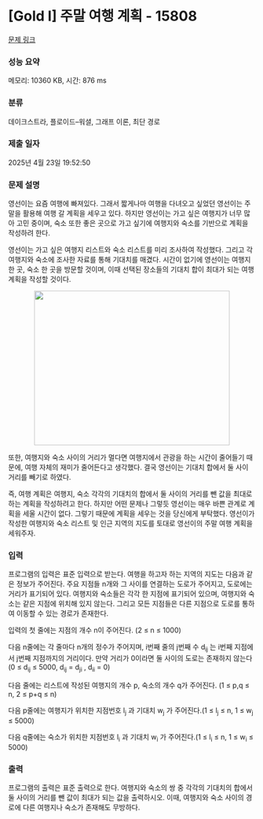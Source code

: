 # [Gold I] 주말 여행 계획 - 15808 

[문제 링크](https://www.acmicpc.net/problem/15808) 

### 성능 요약

메모리: 10360 KB, 시간: 876 ms

### 분류

데이크스트라, 플로이드–워셜, 그래프 이론, 최단 경로

### 제출 일자

2025년 4월 23일 19:52:50

### 문제 설명

<p>영선이는 요즘 여행에 빠져있다. 그래서 짧게나마 여행을 다녀오고 싶었던 영선이는 주말을 활용해 여행 갈 계획을 세우고 있다. 하지만 영선이는 가고 싶은 여행지가 너무 많아 고민 중이며, 숙소 또한 좋은 곳으로 가고 싶기에 여행지와 숙소를 기반으로 계획을 작성하려 한다.</p>

<p>영선이는 가고 싶은 여행지 리스트와 숙소 리스트를 미리 조사하여 작성했다. 그리고 각 여행지와 숙소에 조사한 자료를 통해 기대치를 매겼다. 시간이 없기에 영선이는 여행지 한 곳, 숙소 한 곳을 방문할 것이며, 이때 선택된 장소들의 기대치 합이 최대가 되는 여행 계획을 작성할 것이다.</p>

<p style="text-align: center;"><img alt="" src="https://onlinejudgeimages.s3-ap-northeast-1.amazonaws.com/problem/15808/1.png" style="width: 398px; height: 314px;"></p>

<p>또한, 여행지와 숙소 사이의 거리가 멀다면 여행지에서 관광을 하는 시간이 줄어들기 때문에, 여행 자체의 재미가 줄어든다고 생각했다. 결국 영선이는 기대치 합에서 둘 사이 거리를 빼기로 하였다.</p>

<p>즉, 여행 계획은 여행지, 숙소 각각의 기대치의 합에서 둘 사이의 거리를 뺀 값을 최대로 하는 계획을 작성하려고 한다. 하지만 어떤 문제나 그렇듯 영선이는 매우 바쁜 관계로 계획을 세울 시간이 없다. 그렇기 때문에 계획을 세우는 것을 당신에게 부탁했다. 영선이가 작성한 여행지와 숙소 리스트 및 인근 지역의 지도를 토대로 영선이의 주말 여행 계획을 세워주자.</p>

### 입력 

 <p>프로그램의 입력은 표준 입력으로 받는다. 여행을 하고자 하는 지역의 지도는 다음과 같은 정보가 주어진다. 주요 지점들 n개와 그 사이를 연결하는 도로가 주어지고, 도로에는 거리가 표기되어 있다. 여행지와 숙소들은 각각 한 지점에 표기되어 있으며, 여행지와 숙소는 같은 지점에 위치해 있지 않는다. 그리고 모든 지점들은 다른 지점으로 도로를 통하여 이동할 수 있는 경로가 존재한다.</p>

<p>입력의 첫 줄에는 지점의 개수 n이 주어진다. (2 ≤ n ≤ 1000)</p>

<p>다음 n줄에는 각 줄마다 n개의 정수가 주어지며, i번째 줄의 j번째 수 d<sub>ij</sub> 는 i번째 지점에서 j번째 지점까지의 거리이다. 만약 거리가 0이라면 둘 사이의 도로는 존재하지 않는다(0 ≤ d<sub>ij</sub> ≤ 5000, d<sub>ij</sub> = d<sub>ji</sub> , d<sub>ii</sub> = 0)</p>

<p>다음 줄에는 리스트에 작성된 여행지의 개수 p, 숙소의 개수 q가 주어진다. (1 ≤ p,q ≤ n, 2 ≤ p+q ≤ n)</p>

<p>다음 p줄에는 여행지가 위치한 지점번호 l<sub>j</sub> 과 기대치 w<sub>j</sub> 가 주어진다.(1 ≤ l<sub>j</sub> ≤ n, 1 ≤ w<sub>j</sub> ≤ 5000)</p>

<p>다음 q줄에는 숙소가 위치한 지점번호 l<sub>i</sub> 과 기대치 w<sub>i</sub> 가 주어진다.(1 ≤ l<sub>i</sub> ≤ n, 1 ≤ w<sub>i</sub> ≤ 5000)</p>

### 출력 

 <p>프로그램의 출력은 표준 출력으로 한다. 여행지와 숙소의 쌍 중 각각의 기대치의 합에서 둘 사이의 거리를 뺀 값이 최대가 되는 값을 출력하시오. 이때, 여행지와 숙소 사이의 경로에 다른 여행지나 숙소가 존재해도 무방하다.</p>

